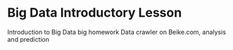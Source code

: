 # Big Data Introductory Lesson
Introduction to Big Data big homework
Data crawler on Beike.com, analysis and prediction
